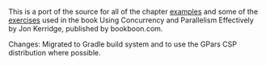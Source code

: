 This is a port of the source for all of the chapter [examples](https://bitbucket.org/jkerridge/ucape-examples) and some of the [exercises](https://bitbucket.org/jkerridge/ucape-exercises) used in the book Using Concurrency and Parallelism Effectively by Jon Kerridge, published by bookboon.com.

Changes: Migrated to Gradle build system and to use the GPars CSP distribution where possible.